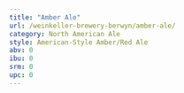 ```yaml
---
title: "Amber Ale"
url: /weinkeller-brewery-berwyn/amber-ale/
category: North American Ale
style: American-Style Amber/Red Ale
abv: 0
ibu: 0
srm: 0
upc: 0
---
```



